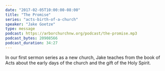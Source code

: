 ```yaml
---
date: "2017-02-05T10:00:00-08:00"
title: "The Promise"
series: "acts-birth-of-a-church"
speaker: "Jake Goetze"
type: message
podcast: https://arborchurchnw.org/podcast/the-promise.mp3
podcast_bytes: 20908566
podcast_duration: 34:27
---
```


In our first sermon series as a new church, Jake teaches from the book of Acts about the early days of the church and the gift of the Holy Spirit.

